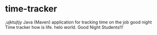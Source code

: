 # time-tracker
,ujktujtjy
Java (Maven) application for tracking time on the job
good night
Time tracker
how is life.
helo world.
Good Night Students!!!
